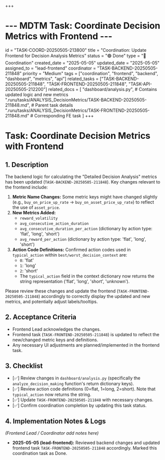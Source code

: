 +++
# --- MDTM Task: Coordinate Decision Metrics with Frontend ---
id = "TASK-COORD-20250505-213800"
title = "Coordination: Update Frontend for Decision Analysis Metrics"
status = "🟢 Done"
type = "🤝 Coordination"
created_date = "2025-05-05"
updated_date = "2025-05-05"
assigned_to = "lead-frontend"
coordinator = "TASK-BACKEND-20250505-211848"
priority = "Medium"
tags = ["coordination", "frontend", "backend", "dashboard", "metrics", "api"]
related_tasks = ["TASK-BACKEND-20250505-211848", "TASK-FRONTEND-20250505-211848", "TASK-API-20250505-212200"]
related_docs = [
    "dashboard/analysis.py", # Contains updated logic and new metrics
    ".ruru/tasks/ANALYSIS_DecisionMetrics/TASK-BACKEND-20250505-211848.md", # Parent task details
    ".ruru/tasks/ANALYSIS_DecisionMetrics/TASK-FRONTEND-20250505-211848.md" # Corresponding FE task
    ]
+++

# Task: Coordinate Decision Metrics with Frontend

## 1. Description

The backend logic for calculating the "Detailed Decision Analysis" metrics has been updated (`TASK-BACKEND-20250505-211848`). Key changes relevant to the frontend include:

1.  **Metric Name Changes:** Some metric keys might have changed slightly (e.g., `buy_on_price_up_rate` -> `buy_on_asset_price_up_rate`) to reflect the use of `asset_price`.
2.  **New Metrics Added:**
    *   `reward_volatility`
    *   `avg_consecutive_action_duration`
    *   `avg_consecutive_duration_per_action` (dictionary by action type: 'flat', 'long', 'short')
    *   `avg_reward_per_action` (dictionary by action type: 'flat', 'long', 'short')
3.  **Action Code Definitions:** Confirmed action codes used in `typical_action` within `best/worst_decision_context` are:
    *   `0`: 'flat'
    *   `1`: 'long'
    *   `2`: 'short'
    *   The `typical_action` field in the context dictionary now returns the string representation ('flat', 'long', 'short', 'unknown').

Please review these changes and update the frontend (`TASK-FRONTEND-20250505-211848`) accordingly to correctly display the updated and new metrics, and potentially adjust labels/tooltips.

## 2. Acceptance Criteria

*   Frontend Lead acknowledges the changes.
*   Frontend task (`TASK-FRONTEND-20250505-211848`) is updated to reflect the new/changed metric keys and definitions.
*   Any necessary UI adjustments are planned/implemented in the frontend task.

## 3. Checklist

*   [✅] Review changes in `dashboard/analysis.py` (specifically the `analyze_decision_making` function's return dictionary keys).
*   [✅] Review action code definitions (0=flat, 1=long, 2=short). Note that `typical_action` now returns the string.
*   [✅] Update `TASK-FRONTEND-20250505-211848` with necessary changes.
*   [✅] Confirm coordination completion by updating this task status.

## 4. Implementation Notes & Logs

*(Frontend Lead / Coordinator add notes here)*
*   **2025-05-05 (lead-frontend):** Reviewed backend changes and updated frontend task `TASK-FRONTEND-20250505-211848` accordingly. Marked this coordination task as Done.